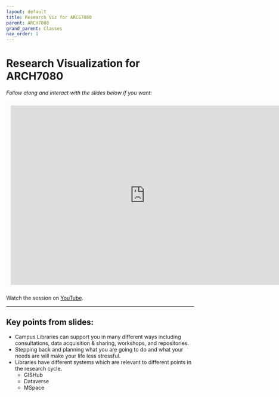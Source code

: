 ```yaml
---
layout: default
title: Research Viz for ARCG7080
parent: ARCH7080
grand_parent: Classes
nav_order: 1
---
```


# Research Visualization for ARCH7080

*Follow along and interact with the slides below if you want:*
<br>

<iframe width="720" height="480" frameborder="0" marginheight="0" marginwidth="0" style="border:12px solid  #fcfcfc" src="https://meginwinnipeg.github.io/slides/arch7080.html"></iframe>

Watch the session on [YouTube](https://youtu.be/).
<hr>

## Key points from slides:

- Campus Libraries can support you in many different ways including consultations, data acquisition & sharing, workshops, and repositories.   
- Stepping back and planning what you are going to do and what your needs are will make your life less stressful.  
- Libraries have different systems which are relevant to different points in the research cycle.  
    - GISHub  
    - Dataverse  
    - MSpace  